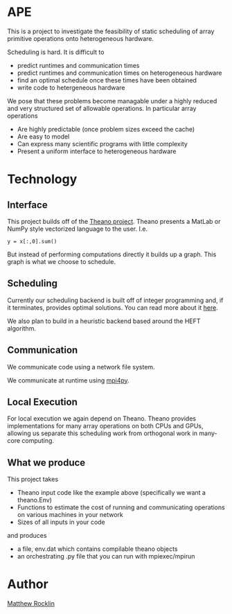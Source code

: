 APE
===

This is a project to investigate the feasibility of static scheduling of array
primitive operations onto heterogeneous hardware.

Scheduling is hard. It is difficult to 

 * predict runtimes and communication times
 * predict runtimes and communication times on heterogeneous hardware
 * find an optimal schedule once these times have been obtained
 * write code to hetergeneous hardware

We pose that these problems become managable under a highly reduced and very
structured set of allowable operations. In particular array operations

 * Are highly predictable (once problem sizes exceed the cache)
 * Are easy to model
 * Can express many scientific programs with little complexity
 * Present a uniform interface to heterogeneous hardware

Technology
==========

Interface
---------

This project builds off of the 
[Theano project](http://deeplearning.net/software/theano/).
Theano presents a MatLab or NumPy style vectorized language to the user. I.e. 

    y = x[:,0].sum()

But instead of performing computations directly it builds up a graph. This
graph is what we choose to schedule.  

Scheduling
----------

Currently our scheduling backend is built off of integer programming and, if it
terminates, provides optimal solutions. You can read more about it
[here](http://github.com/mrocklin/Tompkins).

We also plan to build in a heuristic backend based around the HEFT algorithm. 

Communication
-------------

We communicate code using a network file system. 

We communicate at runtime using [mpi4py](http://mpi4py.scipy.org/).

Local Execution
---------------

For local execution we again depend on Theano. Theano provides implementations
for many array operations on both CPUs and GPUs, allowing us separate this
scheduling work from orthogonal work in many-core computing. 

What we produce
---------------
This project takes 
 * Theano input code like the example above (specifically we want a theano.Env)
 * Functions to estimate the cost of running and communicating operations on
   various machines in your network
 * Sizes of all inputs in your code

and produces
 * a file, env.dat which contains compilable theano objects
 * an orchestrating .py file that you can run with mpiexec/mpirun

Author
======
[Matthew Rocklin](http://matthewrocklin.com)


